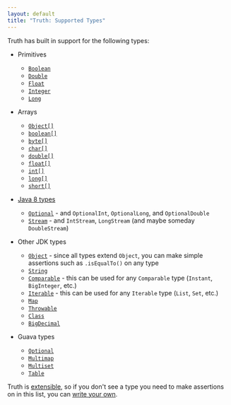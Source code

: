 ```yaml
---
layout: default
title: "Truth: Supported Types"
---
```


Truth has built in support for the following types:

*   Primitives

    *   [`Boolean`]
    *   [`Double`]
    *   [`Float`]
    *   [`Integer`]
    *   [`Long`]

*   Arrays

    *   [`Object[]`][ObjectArray]
    *   [`boolean[]`][BooleanArray]
    *   [`byte[]`][ByteArray]
    *   [`char[]`][CharacterArray]
    *   [`double[]`][DoubleArray]
    *   [`float[]`][FloatArray]
    *   [`int[]`][IntegerArray]
    *   [`long[]`][LongArray]
    *   [`short[]`][ShortArray]

*   [Java 8 types]

    *   [`Optional`] - and `OptionalInt`, `OptionalLong`, and `OptionalDouble`
    *   [`Stream`] - and `IntStream`, `LongStream` (and maybe someday
        `DoubleStream`)

*   Other JDK types

    *   [`Object`] - since all types extend `Object`, you can make simple
        assertions such as `.isEqualTo()` on any type
    *   [`String`]
    *   [`Comparable`] - this can be used for any `Comparable` type (`Instant`,
        `BigInteger`, etc.)
    *   [`Iterable`] - this can be used for any `Iterable` type (`List`, `Set`,
        etc.)
    *   [`Map`]
    *   [`Throwable`]
    *   [`Class`]
    *   [`BigDecimal`]

*   Guava types

    *   [`Optional`](https://truth.dev/api/latest/com/google/common/truth/GuavaOptionalSubject)
    *   [`Multimap`]
    *   [`Multiset`]
    *   [`Table`]

Truth is [extensible](extension.md), so if you don't see a type you need to make
assertions on in this list, you can
[write your own](extension.md#writing-your-own-custom-subject).

<!-- References -->

<!-- TODO(kak): Update the 2 Java 8 links once they have public javadocs -->

[BooleanArray]: https://truth.dev/api/latest/com/google/common/truth/PrimitiveBooleanArraySubject
[ByteArray]: https://truth.dev/api/latest/com/google/common/truth/PrimitiveByteArraySubject
[CharacterArray]: https://truth.dev/api/latest/com/google/common/truth/PrimitiveCharArraySubject
[DoubleArray]: https://truth.dev/api/latest/com/google/common/truth/PrimitiveDoubleArraySubject
[FloatArray]: https://truth.dev/api/latest/com/google/common/truth/PrimitiveFloatArraySubject
[IntegerArray]: https://truth.dev/api/latest/com/google/common/truth/PrimitiveIntArraySubject
[LongArray]: https://truth.dev/api/latest/com/google/common/truth/PrimitiveLongArraySubject
[ObjectArray]: https://truth.dev/api/latest/com/google/common/truth/ObjectArraySubject
[ShortArray]: https://truth.dev/api/latest/com/google/common/truth/PrimitiveShortArraySubject
[`BigDecimal`]: https://truth.dev/api/latest/com/google/common/truth/BigDecimalSubject
[`Boolean`]: https://truth.dev/api/latest/com/google/common/truth/BooleanSubject
[`Class`]: https://truth.dev/api/latest/com/google/common/truth/ClassSubject
[`Comparable`]: https://truth.dev/api/latest/com/google/common/truth/ComparableSubject
[`Double`]: https://truth.dev/api/latest/com/google/common/truth/DoubleSubject
[`Float`]: https://truth.dev/api/latest/com/google/common/truth/FloatSubject
[`Integer`]: https://truth.dev/api/latest/com/google/common/truth/IntegerSubject
[`Iterable`]: https://truth.dev/api/latest/com/google/common/truth/IterableSubject
[`Long`]: https://truth.dev/api/latest/com/google/common/truth/LongSubject
[`Map`]: https://truth.dev/api/latest/com/google/common/truth/MapSubject
[`Multimap`]: https://truth.dev/api/latest/com/google/common/truth/MultimapSubject
[`Multiset`]: https://truth.dev/api/latest/com/google/common/truth/MultisetSubject
[`Object`]: https://truth.dev/api/latest/com/google/common/truth/Subject
[`Optional`]: https://truth.dev/api/latest/com/google/common/truth/OptionalSubject.html
[`SortedMap`]: https://truth.dev/api/latest/com/google/common/truth/SortedMapSubject
[`SortedSet`]: https://truth.dev/api/latest/com/google/common/truth/SortedSetSubject
[`Stream`]: https://truth.dev/api/latest/com/google/common/truth/StreamSubject.html
[`String`]: https://truth.dev/api/latest/com/google/common/truth/StringSubject
[`Table`]: https://truth.dev/api/latest/com/google/common/truth/TableSubject
[`Throwable`]: https://truth.dev/api/latest/com/google/common/truth/ThrowableSubject
[Java 8 types]: https://truth.dev/faq#java8
